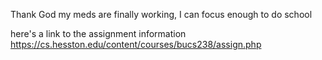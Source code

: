 Thank God my meds are finally working, I can focus enough to do school

here's a link to the assignment information
https://cs.hesston.edu/content/courses/bucs238/assign.php
